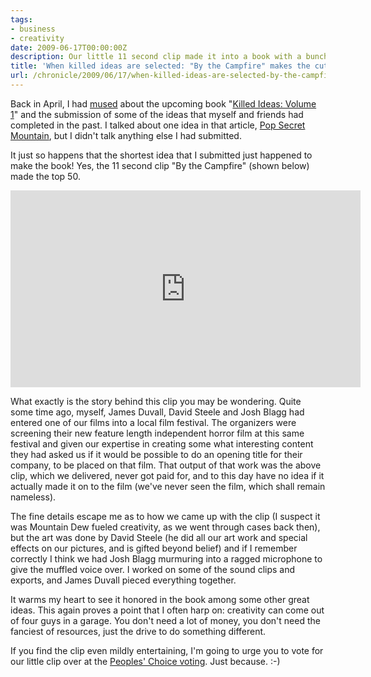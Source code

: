 ```yaml
---
tags:
- business
- creativity
date: 2009-06-17T00:00:00Z
description: Our little 11 second clip made it into a book with a bunch of agency ideas. Cool.
title: 'When killed ideas are selected: "By the Campfire" makes the cut!'
url: /chronicle/2009/06/17/when-killed-ideas-are-selected-by-the-campfire-makes-the-cut/
---
```


Back in April, I had <a href="http://justinribeiro.com/chronicle/2009/04/06/when-killed-ideas-return-pop-secret-mountain/">mused</a> about the upcoming book "<a href="http://killedideas.com/">Killed Ideas: Volume 1</a>" and the submission of some of the ideas that myself and friends had completed in the past.  I talked about one idea in that article, <a href="http://www.popsecretmountain.com/">Pop Secret Mountain</a>, but I didn't talk anything else I had submitted.

It just so happens that the shortest idea that I submitted just happened to make the book!  Yes, the 11 second clip "By the Campfire" (shown below) made the top 50.

<iframe width="560" height="315" src="https://www.youtube.com/embed/oUacDTaRNdU" frameborder="0" allowfullscreen></iframe>

What exactly is the story behind this clip you may be wondering. Quite some time ago, myself, James Duvall, David Steele and Josh Blagg had entered one of our films into a local film festival.  The organizers were screening their new feature length independent horror film at this same festival and given our expertise in creating some what interesting content they had asked us if it would be possible to do an opening title for their company, to be placed on that film.  That output of that work was the above clip, which we delivered, never got paid for, and to this day have no idea if it actually made it on to the film (we've never seen the film, which shall remain nameless).

The fine details escape me as to how we came up with the clip (I suspect it was Mountain Dew fueled creativity, as we went through cases back then), but the art was done by David Steele (he did all our art work and special effects on our pictures, and is gifted beyond belief) and if I remember correctly I think we had Josh Blagg murmuring into a ragged microphone to give the muffled voice over. I worked on some of the sound clips and exports, and James Duvall pieced everything together.

It warms my heart to see it honored in the book among some other great ideas.  This again proves a point that I often harp on: creativity can come out of four guys in a garage.  You don't need a lot of money, you don't need the fanciest of resources, just the drive to do something different.

If you find the clip even mildly entertaining, I'm going to urge you to vote for our little clip over at the <a href="http://killedideas.com/volume1/">Peoples' Choice voting</a>.  Just because. :-)

